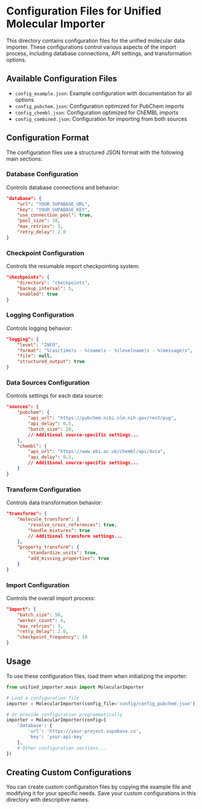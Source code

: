 # Configuration Files for Unified Molecular Importer

This directory contains configuration files for the unified molecular data importer. These configurations control various aspects of the import process, including database connections, API settings, and transformation options.

## Available Configuration Files

- `config_example.json`: Example configuration with documentation for all options
- `config_pubchem.json`: Configuration optimized for PubChem imports
- `config_chembl.json`: Configuration optimized for ChEMBL imports 
- `config_combined.json`: Configuration for importing from both sources

## Configuration Format

The configuration files use a structured JSON format with the following main sections:

### Database Configuration

Controls database connections and behavior:

```json
"database": {
    "url": "YOUR_SUPABASE_URL",
    "key": "YOUR_SUPABASE_KEY",
    "use_connection_pool": true,
    "pool_size": 10,
    "max_retries": 3,
    "retry_delay": 2.0
}
```

### Checkpoint Configuration

Controls the resumable import checkpointing system:

```json
"checkpoints": {
    "directory": "checkpoints",
    "backup_interval": 5,
    "enabled": true
}
```

### Logging Configuration

Controls logging behavior:

```json
"logging": {
    "level": "INFO",
    "format": "%(asctime)s - %(name)s - %(levelname)s - %(message)s",
    "file": null,
    "structured_output": true
}
```

### Data Sources Configuration

Controls settings for each data source:

```json
"sources": {
    "pubchem": {
        "api_url": "https://pubchem.ncbi.nlm.nih.gov/rest/pug",
        "api_delay": 0.5,
        "batch_size": 20,
        // Additional source-specific settings...
    },
    "chembl": {
        "api_url": "https://www.ebi.ac.uk/chembl/api/data",
        "api_delay": 0.5,
        // Additional source-specific settings...
    }
}
```

### Transform Configuration

Controls data transformation behavior:

```json
"transforms": {
    "molecule_transform": {
        "resolve_cross_references": true,
        "handle_mixtures": true
        // Additional transform settings...
    },
    "property_transform": {
        "standardize_units": true,
        "add_missing_properties": true
    }
}
```

### Import Configuration

Controls the overall import process:

```json
"import": {
    "batch_size": 50,
    "worker_count": 4,
    "max_retries": 3,
    "retry_delay": 2.0,
    "checkpoint_frequency": 10
}
```

## Usage

To use these configuration files, load them when initializing the importer:

```python
from unified_importer.main import MolecularImporter

# Load a configuration file
importer = MolecularImporter(config_file='config/config_pubchem.json')

# Or provide configuration programmatically
importer = MolecularImporter(config={
    'database': {
        'url': 'https://your-project.supabase.co',
        'key': 'your-api-key'
    },
    # Other configuration sections...
})
```

## Creating Custom Configurations

You can create custom configuration files by copying the example file and modifying it for your specific needs. Save your custom configurations in this directory with descriptive names.